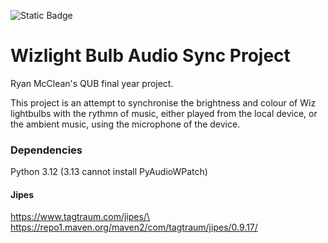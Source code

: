 ![Static Badge](https://img.shields.io/endpoint?url=https://gist.githubusercontent.com/YOUR_GITHUB_NAME/123abc456def789/raw/covbadge.json)

# Wizlight Bulb Audio Sync Project

Ryan McClean's QUB final year project.

This project is an attempt to synchronise the brightness and colour of Wiz
lightbulbs with the rythmn of music, either played from the local device, or the
ambient music, using the microphone of the device.

### Dependencies

Python 3.12 (3.13 cannot install PyAudioWPatch)

#### Jipes

https://www.tagtraum.com/jipes/\
https://repo1.maven.org/maven2/com/tagtraum/jipes/0.9.17/
